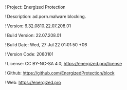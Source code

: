 ! Project: Energized Protection

! Description: ad.porn.malware blocking.

! Version: 6.32.0810.22.07.208.01

! Build Version: 22.07.208.01

! Build Date: Wed, 27 Jul 22 01:01:50 +06

! Version Code: 2080101

! License: CC BY-NC-SA 4.0, https://energized.pro/license

! Github: https://github.com/EnergizedProtection/block

! Web: https://energized.pro
